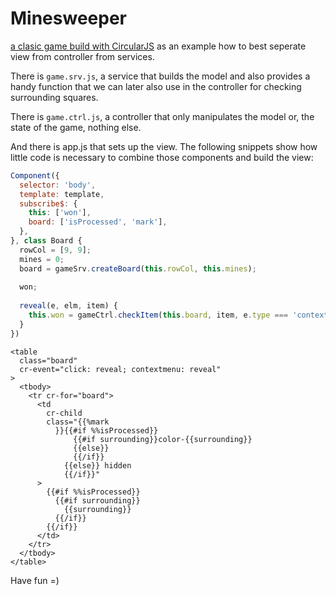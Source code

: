 # Minesweeper

[a clasic game build with CircularJS](https://pitpik.github.io/circularjs/minesweeper/) as an example how to best seperate view from controller from services.

There is ```game.srv.js```, a service that builds the model and also provides a handy function that we can later also use in the controller for checking surrounding squares.

There is ```game.ctrl.js```, a controller that only manipulates the model or, the state of the game, nothing else.

And there is app.js that sets up the view. The following snippets show how little code is necessary to combine those components and build the view:

```javascript
Component({
  selector: 'body',
  template: template,
  subscribe$: {
    this: ['won'],
    board: ['isProcessed', 'mark'],
  },
}, class Board {
  rowCol = [9, 9];
  mines = 0;
  board = gameSrv.createBoard(this.rowCol, this.mines);
  
  won;
  
  reveal(e, elm, item) {
    this.won = gameCtrl.checkItem(this.board, item, e.type === 'contextmenu');
  }
})
```

```Handlebars
<table
  class="board"
  cr-event="click: reveal; contextmenu: reveal"
>
  <tbody>
    <tr cr-for="board">
      <td
        cr-child
        class="{{%mark
          }}{{#if %%isProcessed}}
              {{#if surrounding}}color-{{surrounding}}
              {{else}}
              {{/if}}
            {{else}} hidden
            {{/if}}"
      >
        {{#if %%isProcessed}}
          {{#if surrounding}}
            {{surrounding}}
          {{/if}}
        {{/if}}
      </td>
    </tr>
  </tbody>
</table>
```

Have fun =)
